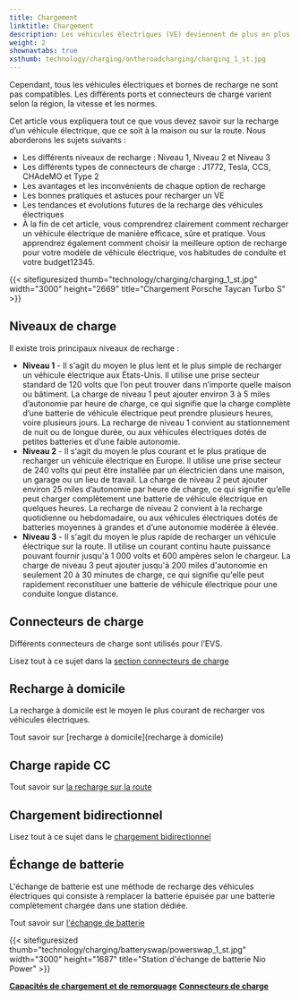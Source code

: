 ```yaml
---
title: Chargement
linktitle: Chargement
description: Les véhicules électriques (VE) deviennent de plus en plus populaires et abordables, mais nécessitent une méthode de ravitaillement différente de celle des voitures conventionnelles. Au lieu de faire le plein d’essence, les véhicules électriques doivent se brancher sur une borne de recharge et recharger leurs batteries.
weight: 2
shownavtabs: true
xsthumb: technology/charging/ontheroadcharging/charging_1_st.jpg
---
```

<!-- markdownlint-disable MD033 -->

Cependant, tous les véhicules électriques et bornes de recharge ne sont pas compatibles. Les différents ports et connecteurs de charge varient selon la région, la vitesse et les normes.

Cet article vous expliquera tout ce que vous devez savoir sur la recharge d’un véhicule électrique, que ce soit à la maison ou sur la route. Nous aborderons les sujets suivants :

- Les différents niveaux de recharge : Niveau 1, Niveau 2 et Niveau 3
- Les différents types de connecteurs de charge : J1772, Tesla, CCS, CHAdeMO et Type 2
- Les avantages et les inconvénients de chaque option de recharge
- Les bonnes pratiques et astuces pour recharger un VE
- Les tendances et évolutions futures de la recharge des véhicules électriques
- À la fin de cet article, vous comprendrez clairement comment recharger un véhicule électrique de manière efficace, sûre et pratique. Vous apprendrez également comment choisir la meilleure option de recharge pour votre modèle de véhicule électrique, vos habitudes de conduite et votre budget12345.

{{< sitefiguresized thumb="technology/charging/charging_1_st.jpg" width="3000" height="2669" title="Chargement Porsche Taycan Turbo S" >}}

## Niveaux de charge

Il existe trois principaux niveaux de recharge :

- **Niveau 1** - Il s'agit du moyen le plus lent et le plus simple de recharger un véhicule électrique aux États-Unis. Il utilise une prise secteur standard de 120 volts que l’on peut trouver dans n’importe quelle maison ou bâtiment. La charge de niveau 1 peut ajouter environ 3 à 5 miles d’autonomie par heure de charge, ce qui signifie que la charge complète d’une batterie de véhicule électrique peut prendre plusieurs heures, voire plusieurs jours. La recharge de niveau 1 convient au stationnement de nuit ou de longue durée, ou aux véhicules électriques dotés de petites batteries et d’une faible autonomie.
- **Niveau 2** - Il s'agit du moyen le plus courant et le plus pratique de recharger un véhicule électrique en Europe. Il utilise une prise secteur de 240 volts qui peut être installée par un électricien dans une maison, un garage ou un lieu de travail. La charge de niveau 2 peut ajouter environ 25 miles d’autonomie par heure de charge, ce qui signifie qu’elle peut charger complètement une batterie de véhicule électrique en quelques heures. La recharge de niveau 2 convient à la recharge quotidienne ou hebdomadaire, ou aux véhicules électriques dotés de batteries moyennes à grandes et d’une autonomie modérée à élevée.
- **Niveau 3** - Il s'agit du moyen le plus rapide de recharger un véhicule électrique sur la route. Il utilise un courant continu haute puissance pouvant fournir jusqu'à 1 000 volts et 600 ampères selon le chargeur. La charge de niveau 3 peut ajouter jusqu'à 200 miles d'autonomie en seulement 20 à 30 minutes de charge, ce qui signifie qu'elle peut rapidement reconstituer une batterie de véhicule électrique pour une conduite longue distance.

## Connecteurs de charge

Différents connecteurs de charge sont utilisés pour l’EVS.

Lisez tout à ce sujet dans la [section connecteurs de charge](connecteurs)

## Recharge à domicile

La recharge à domicile est le moyen le plus courant de recharger vos véhicules électriques.

Tout savoir sur [recharge à domicile](recharge à domicile)

## Charge rapide CC

Tout savoir sur [la recharge sur la route](dcfastcharge)

## Chargement bidirectionnel

Lisez tout à ce sujet dans le [chargement bidirectionnel](bidirectionnel)

## Échange de batterie

L'échange de batterie est une méthode de recharge des véhicules électriques qui consiste à remplacer la batterie épuisée par une batterie complètement chargée dans une station dédiée.

Tout savoir sur [l'échange de batterie](batteryswap)

{{< sitefiguresized thumb="technology/charging/batteryswap/powerswap_1_st.jpg" width="3000" height="1687" title="Station d'échange de batterie Nio Power" >}}


<div class="mt-3 mb-3">
     <a href="../cargoandtowing/" class="text-decoration-none text-black"><strong><i class="bi-arrow-left"></i> Capacités de chargement et de remorquage</strong ></a>
     <a href="connectors/" class="text-decoration-none text-black float-end"><strong>Connecteurs de charge <i class="bi-arrow-right"></i></strong></a>
</div>
